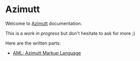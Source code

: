 # Azimutt 

Welcome to [Azimutt](https://azimutt.app) documentation.

This is a *work in progress* but don't hesitate to ask for more ;)

Here are the written parts:

- [AML: Azimutt Markup Language](aml/README.md)
